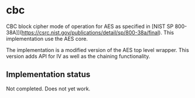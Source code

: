 # cbc
CBC block cipher mode of operation for AES as specified in
[NIST SP 800-38A]](https://csrc.nist.gov/publications/detail/sp/800-38a/final). This
implementation use the AES core.

The implementation is a modified version of the AES top level
wrapper. This version adds API for IV as well as the chaining
functionality.


## Implementation status
Not completed. Does not yet work.
